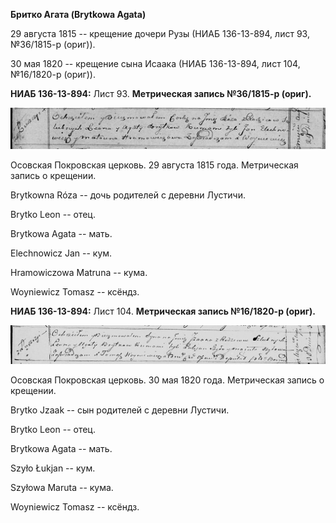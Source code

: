 **Бритко Агата (Brytkowa Agata)**

29 августа 1815 -- крещение дочери Рузы (НИАБ 136-13-894, лист 93,
№36/1815-р (ориг)).

30 мая 1820 -- крещение сына Исаака (НИАБ 136-13-894, лист 104,
№16/1820-р (ориг)).

**НИАБ 136-13-894:** Лист 93. **Метрическая запись №36/1815-р (ориг).**

![](./media/3487aef8f376509781150ce55a54f15ee8290b3a.png)

Осовская Покровская церковь. 29 августа 1815 года. Метрическая запись о
крещении.

Brytkowna Róza -- дочь родителей с деревни Лустичи.

Brytko Leon -- отец.

Brytkowa Agata -- мать.

Elechnowicz Jan -- кум.

Hramowiczowa Matruna -- кума.

Woyniewicz Tomasz -- ксёндз.

**НИАБ 136-13-894:** Лист 104. **Метрическая запись №16/1820-р (ориг).**

![](./media/f7b6837fe6f9556f2107554b8fb45f1ed72a98e0.png)

Осовская Покровская церковь. 30 мая 1820 года. Метрическая запись о
крещении.

Brytko Jzaak -- сын родителей с деревни Лустичи.

Brytko Leon -- отец.

Brytkowa Agata -- мать.

Szyło Łukjan -- кум.

Szyłowa Maruta -- кума.

Woyniewicz Tomasz -- ксёндз.
